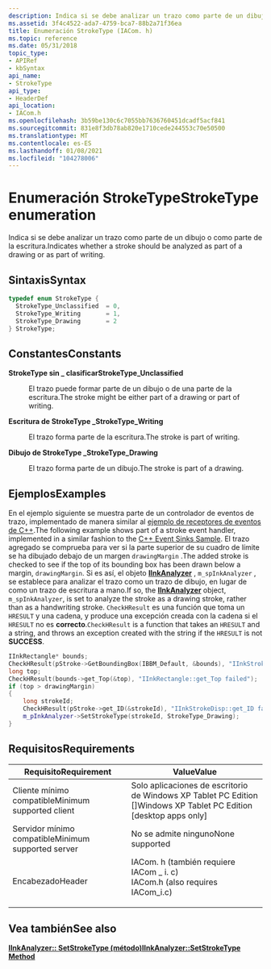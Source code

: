 ```yaml
---
description: Indica si se debe analizar un trazo como parte de un dibujo o como parte de la escritura.
ms.assetid: 3f4c4522-ada7-4759-bca7-88b2a71f36ea
title: Enumeración StrokeType (IACom. h)
ms.topic: reference
ms.date: 05/31/2018
topic_type:
- APIRef
- kbSyntax
api_name:
- StrokeType
api_type:
- HeaderDef
api_location:
- IACom.h
ms.openlocfilehash: 3b59be130c6c7055bb7636760451dcadf5acf841
ms.sourcegitcommit: 831e8f3db78ab820e1710cede244553c70e50500
ms.translationtype: MT
ms.contentlocale: es-ES
ms.lasthandoff: 01/08/2021
ms.locfileid: "104278006"
---
```

# <a name="stroketype-enumeration"></a><span data-ttu-id="2a0e7-103">Enumeración StrokeType</span><span class="sxs-lookup"><span data-stu-id="2a0e7-103">StrokeType enumeration</span></span>

<span data-ttu-id="2a0e7-104">Indica si se debe analizar un trazo como parte de un dibujo o como parte de la escritura.</span><span class="sxs-lookup"><span data-stu-id="2a0e7-104">Indicates whether a stroke should be analyzed as part of a drawing or as part of writing.</span></span>

## <a name="syntax"></a><span data-ttu-id="2a0e7-105">Sintaxis</span><span class="sxs-lookup"><span data-stu-id="2a0e7-105">Syntax</span></span>


```C++
typedef enum StrokeType { 
  StrokeType_Unclassified  = 0,
  StrokeType_Writing       = 1,
  StrokeType_Drawing       = 2
} StrokeType;
```



## <a name="constants"></a><span data-ttu-id="2a0e7-106">Constantes</span><span class="sxs-lookup"><span data-stu-id="2a0e7-106">Constants</span></span>

<dl> <dt>

<span data-ttu-id="2a0e7-107"><span id="StrokeType_Unclassified"></span><span id="stroketype_unclassified"></span><span id="STROKETYPE_UNCLASSIFIED"></span>**StrokeType sin \_ clasificar**</span><span class="sxs-lookup"><span data-stu-id="2a0e7-107"><span id="StrokeType_Unclassified"></span><span id="stroketype_unclassified"></span><span id="STROKETYPE_UNCLASSIFIED"></span>**StrokeType\_Unclassified**</span></span>
</dt> <dd>

<span data-ttu-id="2a0e7-108">El trazo puede formar parte de un dibujo o de una parte de la escritura.</span><span class="sxs-lookup"><span data-stu-id="2a0e7-108">The stroke might be either part of a drawing or part of writing.</span></span>

</dd> <dt>

<span data-ttu-id="2a0e7-109"><span id="StrokeType_Writing"></span><span id="stroketype_writing"></span><span id="STROKETYPE_WRITING"></span>**Escritura de StrokeType \_**</span><span class="sxs-lookup"><span data-stu-id="2a0e7-109"><span id="StrokeType_Writing"></span><span id="stroketype_writing"></span><span id="STROKETYPE_WRITING"></span>**StrokeType\_Writing**</span></span>
</dt> <dd>

<span data-ttu-id="2a0e7-110">El trazo forma parte de la escritura.</span><span class="sxs-lookup"><span data-stu-id="2a0e7-110">The stroke is part of writing.</span></span>

</dd> <dt>

<span data-ttu-id="2a0e7-111"><span id="StrokeType_Drawing"></span><span id="stroketype_drawing"></span><span id="STROKETYPE_DRAWING"></span>**Dibujo de StrokeType \_**</span><span class="sxs-lookup"><span data-stu-id="2a0e7-111"><span id="StrokeType_Drawing"></span><span id="stroketype_drawing"></span><span id="STROKETYPE_DRAWING"></span>**StrokeType\_Drawing**</span></span>
</dt> <dd>

<span data-ttu-id="2a0e7-112">El trazo forma parte de un dibujo.</span><span class="sxs-lookup"><span data-stu-id="2a0e7-112">The stroke is part of a drawing.</span></span>

</dd> </dl>

## <a name="examples"></a><span data-ttu-id="2a0e7-113">Ejemplos</span><span class="sxs-lookup"><span data-stu-id="2a0e7-113">Examples</span></span>

<span data-ttu-id="2a0e7-114">En el ejemplo siguiente se muestra parte de un controlador de eventos de trazo, implementado de manera similar al [ejemplo de receptores de eventos de C++](c---event-sinks-sample.md).</span><span class="sxs-lookup"><span data-stu-id="2a0e7-114">The following example shows part of a stroke event handler, implemented in a similar fashion to the [C++ Event Sinks Sample](c---event-sinks-sample.md).</span></span> <span data-ttu-id="2a0e7-115">El trazo agregado se comprueba para ver si la parte superior de su cuadro de límite se ha dibujado debajo de un margen `drawingMargin` .</span><span class="sxs-lookup"><span data-stu-id="2a0e7-115">The added stroke is checked to see if the top of its bounding box has been drawn below a margin, `drawingMargin`.</span></span> <span data-ttu-id="2a0e7-116">Si es así, el objeto [**IInkAnalyzer**](iinkanalyzer.md) , `m_spInkAnalyzer` , se establece para analizar el trazo como un trazo de dibujo, en lugar de como un trazo de escritura a mano.</span><span class="sxs-lookup"><span data-stu-id="2a0e7-116">If so, the [**IInkAnalyzer**](iinkanalyzer.md) object, `m_spInkAnalyzer`, is set to analyze the stroke as a drawing stroke, rather than as a handwriting stroke.</span></span> <span data-ttu-id="2a0e7-117">`CheckHResult` es una función que toma un `HRESULT` y una cadena, y produce una excepción creada con la cadena si el `HRESULT` no es **correcto**.</span><span class="sxs-lookup"><span data-stu-id="2a0e7-117">`CheckHResult` is a function that takes an `HRESULT` and a string, and throws an exception created with the string if the `HRESULT` is not **SUCCESS**.</span></span>


```C++
IInkRectangle* bounds;
CheckHResult(pStroke->GetBoundingBox(IBBM_Default, &bounds), "IInkStrokeDisp::GetBoundingBox failed");
long top;
CheckHResult(bounds->get_Top(&top), "IInkRectangle::get_Top failed");
if (top > drawingMargin)
{
    long strokeId;
    CheckHResult(pStroke->get_ID(&strokeId), "IInkStrokeDisp::get_ID failed");
    m_pInkAnalyzer->SetStrokeType(strokeId, StrokeType_Drawing);
}
```



## <a name="requirements"></a><span data-ttu-id="2a0e7-118">Requisitos</span><span class="sxs-lookup"><span data-stu-id="2a0e7-118">Requirements</span></span>



| <span data-ttu-id="2a0e7-119">Requisito</span><span class="sxs-lookup"><span data-stu-id="2a0e7-119">Requirement</span></span> | <span data-ttu-id="2a0e7-120">Value</span><span class="sxs-lookup"><span data-stu-id="2a0e7-120">Value</span></span> |
|-------------------------------------|---------------------------------------------------------------------------------------------------------------|
| <span data-ttu-id="2a0e7-121">Cliente mínimo compatible</span><span class="sxs-lookup"><span data-stu-id="2a0e7-121">Minimum supported client</span></span><br/> | <span data-ttu-id="2a0e7-122">Solo aplicaciones de escritorio de Windows XP Tablet PC Edition \[\]</span><span class="sxs-lookup"><span data-stu-id="2a0e7-122">Windows XP Tablet PC Edition \[desktop apps only\]</span></span><br/>                                                 |
| <span data-ttu-id="2a0e7-123">Servidor mínimo compatible</span><span class="sxs-lookup"><span data-stu-id="2a0e7-123">Minimum supported server</span></span><br/> | <span data-ttu-id="2a0e7-124">No se admite ninguno</span><span class="sxs-lookup"><span data-stu-id="2a0e7-124">None supported</span></span><br/>                                                                                     |
| <span data-ttu-id="2a0e7-125">Encabezado</span><span class="sxs-lookup"><span data-stu-id="2a0e7-125">Header</span></span><br/>                   | <dl> <span data-ttu-id="2a0e7-126"><dt>IACom. h (también requiere IACom \_ i. c)</dt></span><span class="sxs-lookup"><span data-stu-id="2a0e7-126"><dt>IACom.h (also requires IACom\_i.c)</dt></span></span> </dl> |



## <a name="see-also"></a><span data-ttu-id="2a0e7-127">Vea también</span><span class="sxs-lookup"><span data-stu-id="2a0e7-127">See also</span></span>

<dl> <dt>

[<span data-ttu-id="2a0e7-128">**IInkAnalyzer:: SetStrokeType (método)**</span><span class="sxs-lookup"><span data-stu-id="2a0e7-128">**IInkAnalyzer::SetStrokeType Method**</span></span>](iinkanalyzer-setstroketype.md)
</dt> </dl>

 

 




